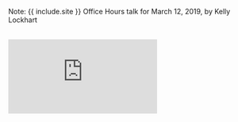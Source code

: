 Note: {{ include.site }} Office Hours talk for March 12, 2019, by Kelly Lockhart

<br>
<div class="scalable scalable-16-9">
  <div class="scalable-content">
    <iframe src="https://www.youtube.com/embed/QVewqgjUCJI" frameborder="0" allow="autoplay; encrypted-media" allowfullscreen></iframe>
  </div>
</div>

